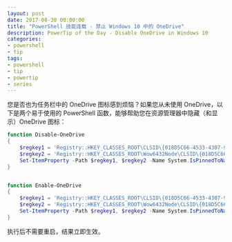 ```yaml
---
layout: post
date: 2017-08-30 00:00:00
title: "PowerShell 技能连载 - 禁止 Windows 10 中的 OneDrive"
description: PowerTip of the Day - Disable OneDrive in Windows 10
categories:
- powershell
- tip
tags:
- powershell
- tip
- powertip
- series
---
```

您是否也为任务栏中的 OneDrive 图标感到烦恼？如果您从未使用 OneDrive，以下是两个易于使用的 PowerShell 函数，能够帮助您在资源管理器中隐藏（和显示）OneDrive 图标：

```powershell
function Disable-OneDrive
{
    $regkey1 = 'Registry::HKEY_CLASSES_ROOT\CLSID\{018D5C66-4533-4307-9B53-224DE2ED1FE6}'
    $regkey2 = 'Registry::HKEY_CLASSES_ROOT\Wow6432Node\CLSID\{018D5C66-4533-4307-9B53-224DE2ED1FE6}'
    Set-ItemProperty -Path $regkey1, $regkey2 -Name System.IsPinnedToNameSpaceTree -Value 0
}


function Enable-OneDrive
{
    $regkey1 = 'Registry::HKEY_CLASSES_ROOT\CLSID\{018D5C66-4533-4307-9B53-224DE2ED1FE6}'
    $regkey2 = 'Registry::HKEY_CLASSES_ROOT\Wow6432Node\CLSID\{018D5C66-4533-4307-9B53-224DE2ED1FE6}'    
    Set-ItemProperty -Path $regkey1, $regkey2 -Name System.IsPinnedToNameSpaceTree -Value 1
}
```

执行后不需要重启，结果立即生效。

<!--本文国际来源：[Disable OneDrive in Windows 10](http://community.idera.com/powershell/powertips/b/tips/posts/disable-onedrive-in-windows-10)-->
